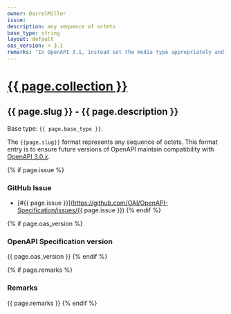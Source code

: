 ```yaml
---
owner: DarrelMiller
issue: 
description: any sequence of octets
base_type: string
layout: default
oas_version: < 3.1
remarks: "In OpenAPI 3.1, instead set the media type appropriately and do not use a schema property. Note that only complete HTTP message bodies or complete parts in a multipart media type can accommodate binary data. JSON strings and URL path components cannot."
---
```


# <a href="..">{{ page.collection }}</a>

## {{ page.slug }} - {{ page.description }}

Base type: `{{ page.base_type }}`.

The `{{page.slug}}` format represents any sequence of octets. This format entry is to ensure future versions of OpenAPI maintain compatibility with [OpenAPI 3.0.x](https://spec.openapis.org/oas/v3.0.0).

{% if page.issue %}
### GitHub Issue

* [#{{ page.issue }}](https://github.com/OAI/OpenAPI-Specification/issues/{{ page.issue }})
{% endif %}

{% if page.oas_version %}
### OpenAPI Specification version

{{ page.oas_version }}
{% endif %}

{% if page.remarks %}
### Remarks

{{ page.remarks }}
{% endif %}
